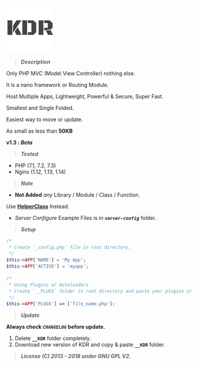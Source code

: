 ![KDR](_default/assets/favicon.png?raw=true "KDR")


> **_Description_**

Only PHP MVC (Model View Controller) nothing else. 

It is a nano framework or Routing Module.

Host Multiple Apps, Lightweight, Powerful & Secure, Super Fast.

Smallest and Single Folded.

Easiest way to move or update.

As small as less than **50KB**


**v1.3 : _Beta_**


> **_Tested_**

- PHP (7.1, 7.2, 7.3)
- Nginx (1.12, 1.13, 1.14)


> **_Note_**

- **Not Added** _any_ Library / Module / Class / Function.

Use <a href="https://github.com/krishnaTORQUE/HelperClass" target="_blank">**HelperClass**</a> Instead.

- _Server Configure_ Example Files is in **_`server-config`_** folder.


> **_Setup_**

```php
/*
 * Create `_config.php` file in root directory.
 */
$this->APP['NAME'] = 'My App';
$this->APP['ACTIVE'] = 'myapp';

/*
 * Using Plugins or Autoloaders
 * Create `__PLUGS` folder in root directory and paste your plugins or autoloads
 */
$this->APP['PLUGS'] => ['file_name.php'];
```


> **_Update_**

**Always check _`CHANGELOG`_ before update.**
1. Delete **`__KDR`** folder completely.
2. Download new version of KDR and copy & paste **`__KDR`** folder.


> **_License (C) 2013 - 2018 under GNU GPL V2._**
